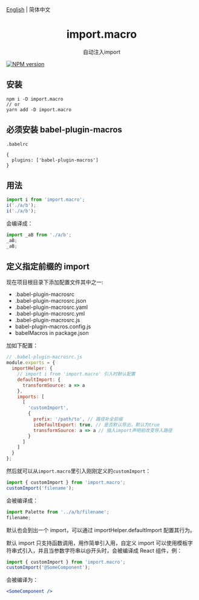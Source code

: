 [English](./README.md) | 简体中文

<div align="center">
<h1>import.macro</h1>
自动注入import
</div>

[![NPM version](https://img.shields.io/npm/v/import.macro.svg?style=flat)](https://npmjs.org/package/import.macro)

## 安装

```shell
npm i -D import.macro
// or
yarn add -D import.macro
```

## 必须安装 babel-plugin-macros

`.babelrc`

```shell
{
  plugins: ['babel-plugin-macros']
}
```

## 用法

```js
import i from 'import.macro';
i('./a/b');
i('./a/b');
```

会编译成：

```js
import _aB from './a/b';
_aB;
_aB;
```

## 定义指定前缀的 import

现在项目根目录下添加配置文件其中之一:

- .babel-plugin-macrosrc
- .babel-plugin-macrosrc.json
- .babel-plugin-macrosrc.yaml
- .babel-plugin-macrosrc.yml
- .babel-plugin-macrosrc.js
- babel-plugin-macros.config.js
- babelMacros in package.json

加如下配置：

```js
// .babel-plugin-macrosrc.js
module.exports = {
  importHelper: {
    // import i from 'import.macro' 引入时默认配置
    defaultImport: {
      transformSource: a => a
    },
    imports: [
      [
        'customImport',
        {
          prefix: '/path/to', // 路径补全前缀
          isDefaultExport: true, // 是否默认导出，默认为true
          transformSource: a => a // 插入import声明前改变导入路径
        }
      ]
    ]
  }
};
```

然后就可以从`import.macro`里引入刚刚定义的`customImport`：

```js
import { customImport } from 'import.macro';
customImport('filename');
```

会被编译成：

```js
import Palette from '../a/b/filename';
filename;
```

默认也会到出一个 import，可以通过 importHelper.defaultImport 配置其行为。

默认 import 只支持函数调用，用作简单引入用，自定义 import 可以使用模板字符串式引入，并且当参数字符串以@开头时，会被编译成 React 组件，例：

```jsx
import { customImport } from 'import.macro';
customImport('@SomeComponent');
```

会被编译为：

```jsx
<SomeComponent />
```

